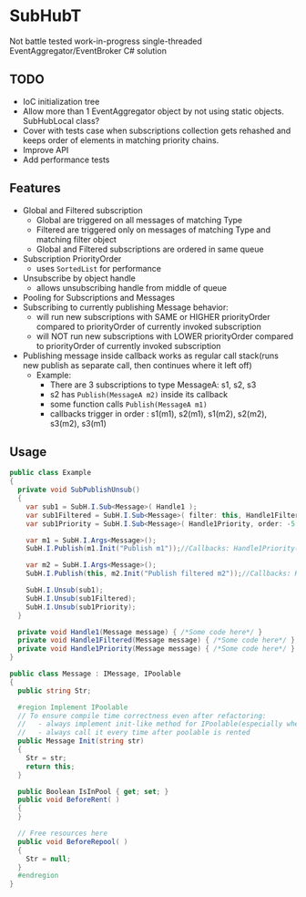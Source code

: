 # SubHubT
Not battle tested work-in-progress single-threaded EventAggregator/EventBroker C# solution

## TODO
  - IoC initialization tree
  - Allow more than 1 EventAggregator object by not using static objects. SubHubLocal class?
  - Cover with tests case when subscriptions collection gets rehashed and keeps order of elements in matching priority chains.
  - Improve API
  - Add performance tests

## Features
  - Global and Filtered subscription
    - Global are triggered on all messages of matching Type
    - Filtered are triggered only on messages of matching Type and matching filter object
    - Global and Filtered subscriptions are ordered in same queue
  - Subscription PriorityOrder
    - uses `SortedList` for performance
  - Unsubscribe by object handle
    - allows unsubscribing handle from middle of queue
  - Pooling for Subscriptions and Messages
  - Subscribing to currently publishing Message behavior:
    - will run new subscriptions with SAME or HIGHER priorityOrder compared to priorityOrder of currently invoked subscription
    - will NOT run new subscriptions with LOWER priorityOrder compared to priorityOrder of currently invoked subscription
  - Publishing message inside callback works as regular call stack(runs new publish as separate call, then continues where it left off)
    - Example:
        - There are 3 subscriptions to type MessageA: s1, s2, s3
        - s2 has `Publish(MessageA m2)` inside its callback
        - some function calls `Publish(MessageA m1)` 
        - callbacks trigger in order : s1(m1), s2(m1), s1(m2), s2(m2), s3(m2), s3(m1)

## Usage
```csharp
public class Example
{
  private void SubPublishUnsub()
  {
    var sub1 = SubH.I.Sub<Message>( Handle1 );
    var sub1Filtered = SubH.I.Sub<Message>( filter: this, Handle1Filtered );
    var sub1Priority = SubH.I.Sub<Message>( Handle1Priority, order: -5 );

    var m1 = SubH.I.Args<Message>();
    SubH.I.Publish(m1.Init("Publish m1"));//Callbacks: Handle1Priority(), Handle1()

    var m2 = SubH.I.Args<Message>();
    SubH.I.Publish(this, m2.Init("Publish filtered m2"));//Callbacks: Handle1Priority(), Handle1(), Handle1Filtered()

    SubH.I.Unsub(sub1);
    SubH.I.Unsub(sub1Filtered);
    SubH.I.Unsub(sub1Priority);
  }

  private void Handle1(Message message) { /*Some code here*/ }
  private void Handle1Filtered(Message message) { /*Some code here*/ }
  private void Handle1Priority(Message message) { /*Some code here*/ }
}

public class Message : IMessage, IPoolable
{
  public string Str;

  #region Implement IPoolable
  // To ensure compile time correctness even after refactoring:
  //   - always implement init-like method for IPoolable(especially when no arguments)
  //   - always call it every time after poolable is rented
  public Message Init(string str)
  {
    Str = str;
    return this;
  }

  public Boolean IsInPool { get; set; }
  public void BeforeRent( )
  {
  }

  // Free resources here
  public void BeforeRepool( )
  {
    Str = null;
  }
  #endregion
}
```
